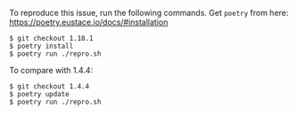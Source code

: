 To reproduce this issue, run the following commands. 
Get `poetry` from here: https://poetry.eustace.io/docs/#installation

```
$ git checkout 1.18.1
$ poetry install
$ poetry run ./repro.sh
```

To compare with 1.4.4:

```
$ git checkout 1.4.4
$ poetry update
$ poetry run ./repro.sh
```
